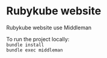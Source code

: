 # Rubykube website

Rubykube website use Middleman  
  
To run the project locally:  
```bundle install```  
```bundle exec middleman```
